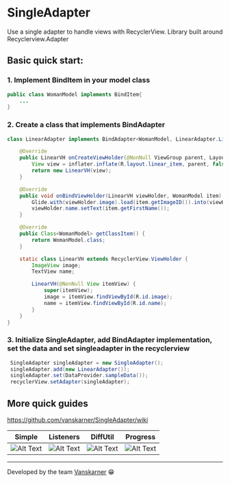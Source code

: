 # SingleAdapter
Use a single adapter to handle views with RecyclerView. Library built around Recyclerview.Adapter

## Basic quick start:
### 1. Implement BindItem in your model class
```java
public class WomanModel implements BindItem{
    ...
}
```
### 2. Create a class that implements BindAdapter
```java
class LinearAdapter implements BindAdapter<WomanModel, LinearAdapter.LinearVH> {

    @Override
    public LinearVH onCreateViewHolder(@NonNull ViewGroup parent, LayoutInflater inflater) {
        View view = inflater.inflate(R.layout.linear_item, parent, false);
        return new LinearVH(view);
    }

    @Override
    public void onBindViewHolder(LinearVH viewHolder, WomanModel item) {
        Glide.with(viewHolder.image).load(item.getImageID()).into(viewHolder.image);
        viewHolder.name.setText(item.getFirstName());
    }

    @Override
    public Class<WomanModel> getClassItem() {
        return WomanModel.class;
    }

    static class LinearVH extends RecyclerView.ViewHolder {
        ImageView image;
        TextView name;

        LinearVH(@NonNull View itemView) {
            super(itemView);
            image = itemView.findViewById(R.id.image);
            name = itemView.findViewById(R.id.name);
        }
    }
}
```
### 3. Initialize SingleAdapter, add BindAdapter implementation, set the data and set singleadapter in the recyclerview
```java
 SingleAdapter singleAdapter = new SingleAdapter();
 singleAdapter.add(new LinearAdapter());
 singleAdapter.set(DataProvider.sampleData());
 recyclerView.setAdapter(singleAdapter);
 ```
## More quick guides
https://github.com/vanskarner/SingleAdapter/wiki

| Simple | Listeners | DiffUtil | Progress |
| ------------- | ------------- | ------------- | ------------- |
| ![Alt Text](https://github.com/vanskarner/SingleAdapter/blob/refactoring/info/simple_example.gif)  | ![Alt Text](https://github.com/vanskarner/SingleAdapter/blob/refactoring/info/listener_example.gif)  | ![Alt Text](https://github.com/vanskarner/SingleAdapter/blob/refactoring/info/diff_example.gif)  | ![Alt Text](https://github.com/vanskarner/SingleAdapter/blob/refactoring/info/progress_example.gif)  |

---
Developed by the team [Vanskarner](https://github.com/vanskarner)  :grin:
